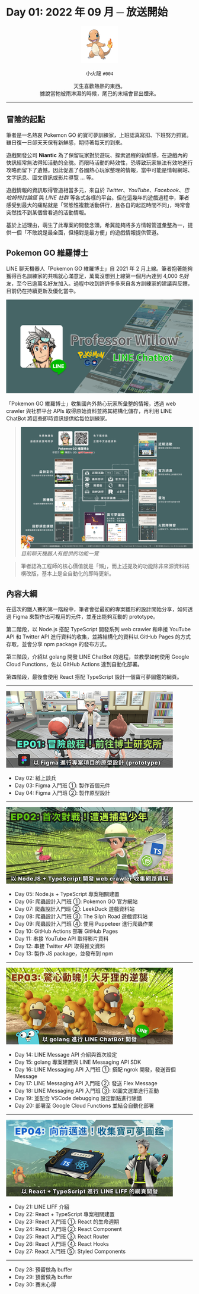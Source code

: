# Day 01: 2022 年 09 月 ─ 放送開始

<p align="center">
    <img src="./cover.png" width="100" />
</p>

<p align="center">
    小火龍 <code>#004</code>
</p>

<p align="center">
    天生喜歡熱熱的東西。<br>據說當牠被雨淋濕的時候，尾巴的末端會冒出煙來。
</p>

---

## 冒險的起點

筆者是一名熱衷 Pokemon GO 的寶可夢訓練家，上班認真寫扣、下班努力抓寶。雖日復一日卻天天保有新鮮感，期待著每天的到來。

遊戲開發公司 **Niantic** 為了保留玩家對於遊玩、探索過程的新鮮感，在遊戲內的快訊經常無法得知活動的全貌。而限時活動的時效性，恐導致玩家無法有效地進行攻略而留下了遺憾。因此促進了各國熱心玩家整理的情報，當中可能是情報網站、文字訊息、圖文資訊或影片導覽 ... 等。

遊戲情報的資訊取得管道相當多元，來自於 *Twitter*、*YouTube*、*Facebook*、*巴哈姆特討論區* 與 *LINE 社群* 等各式各樣的平台。但在這幾年的遊戲過程中，筆者感受到最大的痛點就是「常態性複數活動併行，且各自的起訖時間不同」，時常會突然找不到某個曾看過的活動情報。

基於上述理由，萌生了此專案的開發念頭，希冀能夠將多方情報管道彙整為一，提供一個「不敢說是最全面，但絕對是最方便」的遊戲情報提供管道。

## Pokemon GO 維羅博士

LINE 聊天機器人「Pokemon GO 維羅博士」自 2021 年 2 月上線。筆者抱著能夠獲得百名訓練家的共鳴就心滿意足，萬萬沒想到上線第一個月內達到 4,000 名好友，至今已逾萬名好友加入。過程中收到許許多多來自各方訓練家的建議與反饋，目前仍在持續更新及優化當中。

![](/day%20%23001/banner.png)

「Pokemon GO 維羅博士」收集國內外熱心玩家所彙整的情報，透過 web crawler 與社群平台 APIs 取得原始資料並將其結構化儲存，再利用 LINE ChatBot 將這些即時資訊提供給每位訓練家。

> ![](/day%20%23001/features.png)
> *目前聊天機器人有提供的功能一覽*

> 筆者認為工程師的核心價值就是「懶」，而上述提及的功能除非來源資料結構改版，基本上是全自動化的即時更新。

## 內容大綱

在這次的鐵人賽的第一階段中，筆者會從最初的專案雛形的設計開始分享，如何透過 Figma 來製作出可複用的元件，並產出能夠互動的 prototype。

第二階段，以 Node.js 搭配 TypeScript 開發系列 web crawler 和串接 YouTube API 和 Twitter API 進行資料的收集，並將結構化的資料以 GitHub Pages 的方式存取，並會分享 npm package 的發布方式。

第三階段，介紹以 golang 開發 LINE ChatBot 的過程，並教學如何使用 Google Cloud Functions，佐以 GitHub Actions 達到自動化部署。

第四階段，最後會使用 React 搭配 TypeScript 設計一個寶可夢圖鑑的網頁。

---

![以 Figma 進行專案項目的原型設計 (prototype)](/day%20%23001/ep01.png)

* Day 02: 紙上談兵
* Day 03: Figma 入門班 ①: 製作首個元件
* Day 04: Figma 入門班 ②: 製作原型設計

---

![以 Node.js + TypeScript 開發網路爬蟲 (web crawler) 收集網路資料](/day%20%23001/ep02.png)

* Day 05: Node.js + TypeScript 專案相關建置
* Day 06: 爬蟲設計入門班 ①: Pokemon GO 官方網站
* Day 07: 爬蟲設計入門班 ②: LeekDuck 遊戲資料站
* Day 08: 爬蟲設計入門班 ③: The Silph Road 遊戲資料站
* Day 09: 爬蟲設計入門班 ④: 使用 Puppeteer 進行爬蟲作業
* Day 10: GitHub Actions 部署 GitHub Pages
* Day 11: 串接 YouTube API 取得影片資料
* Day 12: 串接 Twitter API 取得推文資料
* Day 13: 製作 JS package，並發布到 npm

---

![以 golang 進行 LINE ChatBot 開發](/day%20%23001/ep03.png)

* Day 14: LINE Message API 介紹與首次設定
* Day 15: golang 專案建置與 LINE Messaging API SDK
* Day 16: LINE Messaging API 入門班 ①: 搭配 ngrok 開發，發送首個 Message
* Day 17: LINE Messaging API 入門班 ②: 發送 Flex Message
* Day 18: LINE Messaging API 入門班 ③: 以圖文選單進行互動
* Day 19: 並配合 VSCode debugging 設定斷點進行除錯
* Day 20: 部署至 Google Cloud Functions 並結合自動化部署

---

![以 React + TypeScript 進行 LINE LIFF 的網頁開發](/day%20%23001/ep04.png)

* Day 21: LINE LIFF 介紹
* Day 22: React + TypeScript 專案相關建置
* Day 23: React 入門班 ①: React 的生命週期
* Day 24: React 入門班 ②: React Component
* Day 25: React 入門班 ③: React Router
* Day 26: React 入門班 ④: React Hooks
* Day 27: React 入門班 ⑤: Styled Components

---

* Day 28: 預留做為 buffer
* Day 29: 預留做為 buffer
* Day 30: 賽末心得
